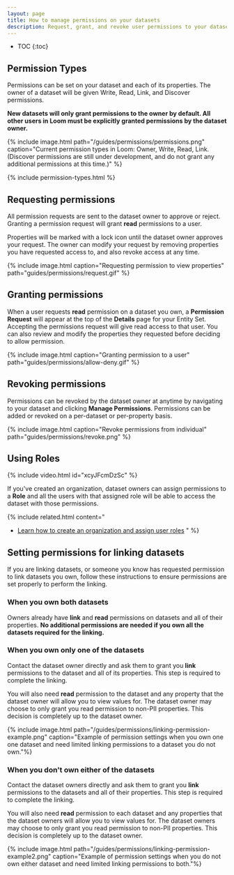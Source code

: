 ```yaml
---
layout: page
title: How to manage permissions on your datasets
description: Request, grant, and revoke user permissions to your dataset. Use roles to assign permissions to a group of members in your organization.
---
```


* TOC
{:toc}

## Permission Types

Permissions can be set on your dataset and each of its properties. The owner
of a dataset will be given Write, Read, Link, and Discover permissions.

**New datasets will only grant permissions to the owner by default. All other users in Loom must be explicitly granted permissions by the dataset owner.**

{% include image.html
path="/guides/permissions/permissions.png"
caption="Current permission types in Loom: Owner, Write, Read, Link.<br> (Discover permissions are still under development, and do not grant any additional permissions at this time.)"
%}

{% include permission-types.html %}

## Requesting permissions

All permission requests are sent to the dataset owner to approve or reject. Granting
a permission request will grant **read** permissions to a user.

Properties will be marked with a lock icon until the dataset owner approves
your request. The owner can modify your request by removing properties you have
requested access to, and also revoke access at any time.

{%
  include image.html
  caption="Requesting permission to view properties"
  path="guides/permissions/request.gif"
%}

## Granting permissions

When a user requests **read** permission on a dataset you own, a **Permission
Request** will appear at the top of the **Details** page for your Entity Set. Accepting
the permissions request will give read access to that user.
You can also review and modify the properties they requested before deciding to
allow permission.

{%
  include image.html
  caption="Granting permission to a user"
  path="guides/permissions/allow-deny.gif"
%}

## Revoking permissions

Permissions can be revoked by the dataset owner at anytime by navigating to your
dataset and clicking **Manage Permissions**. Permissions can be added or revoked
on a per-dataset or per-property basis.

{%
  include image.html
  caption="Revoke permissions from individual"
  path="guides/permissions/revoke.png"
%}

## Using Roles

{% include video.html
  id="xcyJFcmDzSc"
%}

If you've created an organization, dataset owners can assign permissions to a **Role** and
all the users with that assigned role will be able to access the dataset with
those permissions.

<!-- {%
  include image.html
  caption="Assign permissions to a role"
  path="guides/permissions/roles.gif"
%} -->

{%
  include related.html
  content="
  * [Learn how to create an organization and assign user roles](/guides/organizations/)
  "
%}

## Setting permissions for linking datasets

If you are linking datasets, or someone you know has requested permission to link
datasets you own, follow these instructions to ensure permissions are set
properly to perform the linking.

### When you own both datasets

Owners already have **link** and **read** permissions on datasets and all of their properties.
**No additional permissions are needed if you own all the datasets required for
the linking.**

### When you own only one of the datasets

Contact the dataset owner directly and ask them to grant you **link** permissions
to the dataset and all of its properties. This step is required to complete the linking.

You will also need **read** permission to the dataset and any property that the
dataset owner will allow you to view values for. The dataset owner may choose to only grant
you read permission to non-PII properties. This decision is completely up to the dataset owner.

{% include image.html
  path="/guides/permissions/linking-permission-example.png"
  caption="Example of permission settings when you own one one dataset and need
  limited linking permissions to a dataset you do not own."%}

### When you don't own either of the datasets

Contact the dataset owners directly and ask them to grant you **link** permissions to the
datasets and all of their properties. This step is required to complete the linking.

You will also need **read** permission to each dataset and any properties that the dataset
owners will allow you to view values for. The dataset owners may choose to only
grant you read permission to non-PII properties. This decision is completely up to the dataset owner.

{% include image.html
  path="/guides/permissions/linking-permission-example2.png"
  caption="Example of permission settings when you do not own either dataset and need
  limited linking permissions to both."%}
